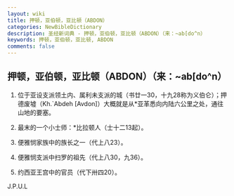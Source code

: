 ```yaml
---
layout: wiki
title: 押顿，亚伯顿，亚比顿（ABDON）
categories: NewBibleDictionary
description: 圣经新词典 - 押顿，亚伯顿，亚比顿（ABDON）（来：~ab[do^n）
keywords: 押顿，亚伯顿，亚比顿, ABDON
comments: false
---
```


## 押顿，亚伯顿，亚比顿（ABDON）（来：~ab[do^n）

1. 位于亚设支派领土内、属利未支派的城（书廿一30，十九28称为义伯仑）；押德废墟（Kh.`Abdeh [Avdon]）大概就是从*亚革悉向内陆六公里之处，通往山地的要塞。

2. 最末的一个小士师：*比拉顿人（士十二13起）。

3. 便雅悯家族中的族长之一（代上八23）。

4. 便雅悯支派中扫罗的祖先（代上八30，九36）。

5. 约西亚王宫中的官员（代下卅四20）。

J.P.U.L
